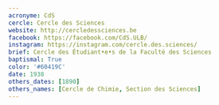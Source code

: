 ```yaml
---
acronyme: CdS
cercle: Cercle des Sciences
website: http://cercledessciences.be
facebook: https://facebook.com/CdS.ULB/
instagram: https://instagram.com/cercle.des.sciences/
brief: Cercle des Étudiant•e•s de la Faculté des Sciences
baptismal: True
color: '#60419C'
date: 1938
others_dates: [1890]
others_names: [Cercle de Chimie, Section des Sciences]
---
```

